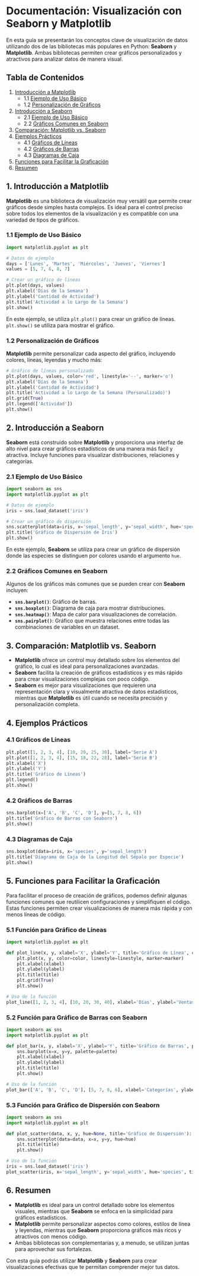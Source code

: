 # Documentación: Visualización con Seaborn y Matplotlib

En esta guía se presentarán los conceptos clave de visualización de datos utilizando dos de las bibliotecas más populares en Python: **Seaborn** y **Matplotlib**. Ambas bibliotecas permiten crear gráficos personalizados y atractivos para analizar datos de manera visual.

## Tabla de Contenidos
1. [Introducción a Matplotlib](#1-introduccion-a-matplotlib)
   - 1.1 [Ejemplo de Uso Básico](#11-ejemplo-de-uso-basico)
   - 1.2 [Personalización de Gráficos](#12-personalizacion-de-graficos)
2. [Introducción a Seaborn](#2-introduccion-a-seaborn)
   - 2.1 [Ejemplo de Uso Básico](#21-ejemplo-de-uso-basico)
   - 2.2 [Gráficos Comunes en Seaborn](#22-graficos-comunes-en-seaborn)
3. [Comparación: Matplotlib vs. Seaborn](#3-comparacion-matplotlib-vs-seaborn)
4. [Ejemplos Prácticos](#4-ejemplos-practicos)
   - 4.1 [Gráficos de Líneas](#41-graficos-de-lineas)
   - 4.2 [Gráficos de Barras](#42-graficos-de-barras)
   - 4.3 [Diagramas de Caja](#43-diagramas-de-caja)
5. [Funciones para Facilitar la Graficación](#5-funciones-para-facilitar-la-graficacion)
6. [Resumen](#6-resumen)

## 1. Introducción a Matplotlib
**Matplotlib** es una biblioteca de visualización muy versátil que permite crear gráficos desde simples hasta complejos. Es ideal para el control preciso sobre todos los elementos de la visualización y es compatible con una variedad de tipos de gráficos.

### 1.1 Ejemplo de Uso Básico
```python
import matplotlib.pyplot as plt

# Datos de ejemplo
days = ['Lunes', 'Martes', 'Miércoles', 'Jueves', 'Viernes']
values = [5, 7, 6, 8, 7]

# Crear un gráfico de líneas
plt.plot(days, values)
plt.xlabel('Días de la Semana')
plt.ylabel('Cantidad de Actividad')
plt.title('Actividad a lo Largo de la Semana')
plt.show()
```
En este ejemplo, se utiliza `plt.plot()` para crear un gráfico de líneas. `plt.show()` se utiliza para mostrar el gráfico.

### 1.2 Personalización de Gráficos
**Matplotlib** permite personalizar cada aspecto del gráfico, incluyendo colores, líneas, leyendas y mucho más:

```python
# Gráfico de líneas personalizado
plt.plot(days, values, color='red', linestyle='--', marker='o')
plt.xlabel('Días de la Semana')
plt.ylabel('Cantidad de Actividad')
plt.title('Actividad a lo Largo de la Semana (Personalizado)')
plt.grid(True)
plt.legend(['Actividad'])
plt.show()
```

## 2. Introducción a Seaborn
**Seaborn** está construido sobre **Matplotlib** y proporciona una interfaz de alto nivel para crear gráficos estadísticos de una manera más fácil y atractiva. Incluye funciones para visualizar distribuciones, relaciones y categorías.

### 2.1 Ejemplo de Uso Básico
```python
import seaborn as sns
import matplotlib.pyplot as plt

# Datos de ejemplo
iris = sns.load_dataset('iris')

# Crear un gráfico de dispersión
sns.scatterplot(data=iris, x='sepal_length', y='sepal_width', hue='species')
plt.title('Gráfico de Dispersión de Iris')
plt.show()
```
En este ejemplo, **Seaborn** se utiliza para crear un gráfico de dispersión donde las especies se distinguen por colores usando el argumento `hue`.

### 2.2 Gráficos Comunes en Seaborn
Algunos de los gráficos más comunes que se pueden crear con **Seaborn** incluyen:
- **`sns.barplot()`**: Gráfico de barras.
- **`sns.boxplot()`**: Diagrama de caja para mostrar distribuciones.
- **`sns.heatmap()`**: Mapa de calor para visualizaciones de correlación.
- **`sns.pairplot()`**: Gráfico que muestra relaciones entre todas las combinaciones de variables en un dataset.

## 3. Comparación: Matplotlib vs. Seaborn
- **Matplotlib** ofrece un control muy detallado sobre los elementos del gráfico, lo cual es ideal para personalizaciones avanzadas.
- **Seaborn** facilita la creación de gráficos estadísticos y es más rápido para crear visualizaciones complejas con poco código.
- **Seaborn** es mejor para visualizaciones que requieren una representación clara y visualmente atractiva de datos estadísticos, mientras que **Matplotlib** es útil cuando se necesita precisión y personalización completa.

## 4. Ejemplos Prácticos
### 4.1 Gráficos de Líneas
```python
plt.plot([1, 2, 3, 4], [10, 20, 25, 30], label='Serie A')
plt.plot([1, 2, 3, 4], [15, 18, 22, 28], label='Serie B')
plt.xlabel('X')
plt.ylabel('Y')
plt.title('Gráfico de Líneas')
plt.legend()
plt.show()
```

### 4.2 Gráficos de Barras
```python
sns.barplot(x=['A', 'B', 'C', 'D'], y=[5, 7, 8, 6])
plt.title('Gráfico de Barras con Seaborn')
plt.show()
```

### 4.3 Diagramas de Caja
```python
sns.boxplot(data=iris, x='species', y='sepal_length')
plt.title('Diagrama de Caja de la Longitud del Sépalo por Especie')
plt.show()
```

## 5. Funciones para Facilitar la Graficación
Para facilitar el proceso de creación de gráficos, podemos definir algunas funciones comunes que reutilicen configuraciones y simplifiquen el código. Estas funciones permiten crear visualizaciones de manera más rápida y con menos líneas de código.

### 5.1 Función para Gráfico de Líneas
```python
import matplotlib.pyplot as plt

def plot_line(x, y, xlabel='X', ylabel='Y', title='Gráfico de Línea', color='blue', linestyle='-', marker='o'):
    plt.plot(x, y, color=color, linestyle=linestyle, marker=marker)
    plt.xlabel(xlabel)
    plt.ylabel(ylabel)
    plt.title(title)
    plt.grid(True)
    plt.show()

# Uso de la función
plot_line([1, 2, 3, 4], [10, 20, 30, 40], xlabel='Días', ylabel='Ventas', title='Ventas Diarias')
```

### 5.2 Función para Gráfico de Barras con Seaborn
```python
import seaborn as sns
import matplotlib.pyplot as plt

def plot_bar(x, y, xlabel='X', ylabel='Y', title='Gráfico de Barras', palette='viridis'):
    sns.barplot(x=x, y=y, palette=palette)
    plt.xlabel(xlabel)
    plt.ylabel(ylabel)
    plt.title(title)
    plt.show()

# Uso de la función
plot_bar(['A', 'B', 'C', 'D'], [5, 7, 8, 6], xlabel='Categorías', ylabel='Valores', title='Valores por Categoría')
```

### 5.3 Función para Gráfico de Dispersión con Seaborn
```python
import seaborn as sns
import matplotlib.pyplot as plt

def plot_scatter(data, x, y, hue=None, title='Gráfico de Dispersión'):
    sns.scatterplot(data=data, x=x, y=y, hue=hue)
    plt.title(title)
    plt.show()

# Uso de la función
iris = sns.load_dataset('iris')
plot_scatter(iris, x='sepal_length', y='sepal_width', hue='species', title='Relación entre Largo y Ancho de Sépalo')
```

## 6. Resumen
- **Matplotlib** es ideal para un control detallado sobre los elementos visuales, mientras que **Seaborn** se enfoca en la simplicidad para gráficos estadísticos.
- **Matplotlib** permite personalizar aspectos como colores, estilos de línea y leyendas, mientras que **Seaborn** proporciona gráficos más ricos y atractivos con menos código.
- Ambas bibliotecas son complementarias y, a menudo, se utilizan juntas para aprovechar sus fortalezas.

Con esta guía podrás utilizar **Matplotlib** y **Seaborn** para crear visualizaciones efectivas que te permitan comprender mejor tus datos.

